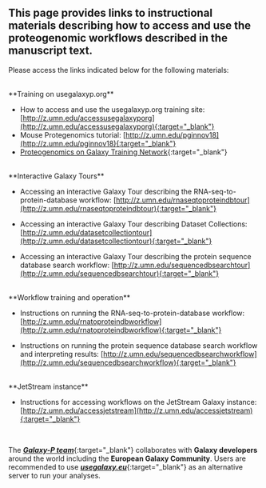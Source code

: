 ## This page provides links to instructional materials describing how to access and use the proteogenomic workflows described in the manuscript text.

Please access the links indicated below for the following materials:

<br />
**Training on usegalaxyp.org**

- How to access and use the usegalaxyp.org training site: [http://z.umn.edu/accessusegalaxyporg](http://z.umn.edu/accessusegalaxyporg){:target="_blank"}
- Mouse Protegenomics tutorial: [http://z.umn.edu/pginnov18](http://z.umn.edu/pginnov18){:target="_blank"}
- [Proteogenomics on Galaxy Training Network](https://galaxyproject.github.io/training-material/topics/proteomics/){:target="_blank"}


<br />
**Interactive Galaxy Tours**

- Accessing an interactive Galaxy Tour describing the RNA-seq-to-protein-database workflow: [http://z.umn.edu/rnaseqtoproteindbtour](http://z.umn.edu/rnaseqtoproteindbtour){:target="_blank"}

- Accessing an interactive Galaxy Tour describing Dataset Collections: [http://z.umn.edu/datasetcollectiontour](http://z.umn.edu/datasetcollectiontour){:target="_blank"}

- Accessing an interactive Galaxy Tour describing the protein sequence database search workflow: [http://z.umn.edu/sequencedbsearchtour](http://z.umn.edu/sequencedbsearchtour){:target="_blank"}

<br />
**Workflow training and operation**

- Instructions on running the RNA-seq-to-protein-database workflow: [http://z.umn.edu/rnatoproteindbworkflow](http://z.umn.edu/rnatoproteindbworkflow){:target="_blank"}

- Instructions on running the protein sequence database search workflow and interpreting results: [http://z.umn.edu/sequencedbsearchworkflow](http://z.umn.edu/sequencedbsearchworkflow){:target="_blank"}

<br />
**JetStream instance**

- Instructions for accessing workflows on the JetStream Galaxy instance: [http://z.umn.edu/accessjetstream](http://z.umn.edu/accessjetstream){:target="_blank"}

<br />

The [**_Galaxy-P team_**](http://galaxyp.org){:target="_blank"} collaborates with **Galaxy developers** around the world including the **European Galaxy Community**. Users are recommended to use [**_usegalaxy.eu_**](https://usegalaxy.eu){:target="_blank"} as an alternative server to run your analyses.

